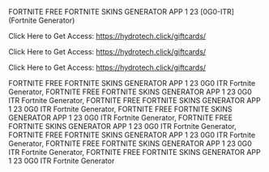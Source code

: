 FORTNITE FREE FORTNITE SKINS GENERATOR APP 1 23 [0G0-ITR] (Fortnite Generator)

Click Here to Get Access: https://hydrotech.click/giftcards/

Click Here to Get Access: https://hydrotech.click/giftcards/

Click Here to Get Access: https://hydrotech.click/giftcards/

FORTNITE FREE FORTNITE SKINS GENERATOR APP 1 23 0G0 ITR Fortnite Generator, FORTNITE FREE FORTNITE SKINS GENERATOR APP 1 23 0G0 ITR Fortnite Generator, FORTNITE FREE FORTNITE SKINS GENERATOR APP 1 23 0G0 ITR Fortnite Generator, FORTNITE FREE FORTNITE SKINS GENERATOR APP 1 23 0G0 ITR Fortnite Generator, FORTNITE FREE FORTNITE SKINS GENERATOR APP 1 23 0G0 ITR Fortnite Generator, FORTNITE FREE FORTNITE SKINS GENERATOR APP 1 23 0G0 ITR Fortnite Generator, FORTNITE FREE FORTNITE SKINS GENERATOR APP 1 23 0G0 ITR Fortnite Generator, FORTNITE FREE FORTNITE SKINS GENERATOR APP 1 23 0G0 ITR Fortnite Generator
